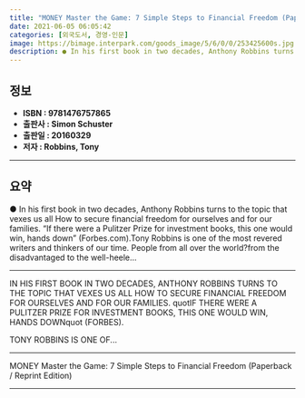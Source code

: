 ```yaml
---
title: "MONEY Master the Game: 7 Simple Steps to Financial Freedom (Paperback / Reprint Edition)"
date: 2021-06-05 06:05:42
categories: [외국도서, 경영-인문]
image: https://bimage.interpark.com/goods_image/5/6/0/0/253425600s.jpg
description: ● In his first book in two decades, Anthony Robbins turns to the topic that vexes us all How to secure financial freedom for ourselves and for our families. “I
---
```


## **정보**

- **ISBN : 9781476757865**
- **출판사 : Simon   Schuster**
- **출판일 : 20160329**
- **저자 : Robbins, Tony**

------



## **요약**

●  In his first book in two decades, Anthony Robbins turns to the topic that vexes us all How to secure financial freedom for ourselves and for our families. “If there were a Pulitzer Prize for investment books, this one would win, hands down” (Forbes.com).Tony Robbins is one of the most revered writers and thinkers of our time. People from all over the world?from the disadvantaged to the well-heele...

------

IN HIS FIRST BOOK IN TWO DECADES, ANTHONY ROBBINS TURNS TO THE TOPIC THAT VEXES US ALL HOW TO SECURE FINANCIAL FREEDOM FOR OURSELVES AND FOR OUR FAMILIES. quotIF THERE WERE A PULITZER PRIZE FOR INVESTMENT BOOKS, THIS ONE WOULD WIN, HANDS DOWNquot (FORBES).

TONY ROBBINS IS ONE OF... 

------


MONEY Master the Game: 7 Simple Steps to Financial Freedom (Paperback / Reprint Edition) 

------


